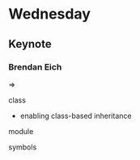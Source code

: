 # Wednesday

## Keynote

### Brendan Eich

=>

class

- enabling class-based inheritance

module

symbols
